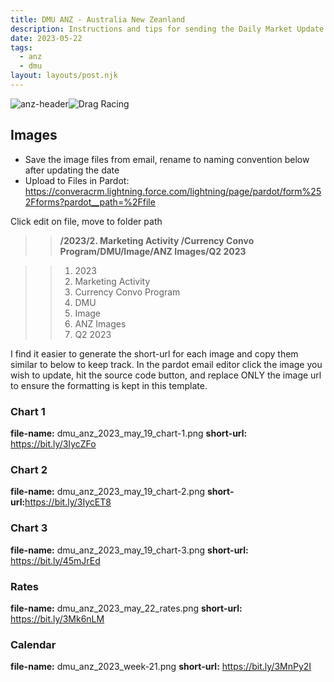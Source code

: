 ```yaml
---
title: DMU ANZ - Australia New Zeanland
description: Instructions and tips for sending the Daily Market Update for region ANZ.
date: 2023-05-22
tags:
  - anz
  - dmu
layout: layouts/post.njk
---
```


![Drag Racing](Dragster.jpg)
<img src=""
    alt="anz-header"
    style="float:left; margin-right:10 px;" />
## Images

- Save the image files from email, rename to naming convention below after updating the date
- Upload to Files in Pardot: https://converacrm.lightning.force.com/lightning/page/pardot/form%252Fforms?pardot__path=%2Ffile

Click edit on file, move to folder path 

>><strong>/2023/2. Marketing Activity /Currency Convo Program/DMU/Image/ANZ Images/Q2 2023</strong>

>>1. 2023
>>2. Marketing Activity 
>>3. Currency Convo Program
>>4. DMU
>>5. Image
>>6. ANZ Images
>>7. Q2 2023 

I find it easier to generate the short-url for each image and copy them similar to below to keep track. In the pardot email editor click the image you wish to update, hit the source code button, and replace ONLY the image url to ensure the formatting is kept in this template.

### Chart 1
<strong>file-name:</strong> dmu_anz_2023_may_19_chart-1.png
<strong>short-url:</strong> https://bit.ly/3IycZFo

### Chart 2
<strong>file-name:</strong> dmu_anz_2023_may_19_chart-2.png
<strong>short-url:</strong>https://bit.ly/3IycET8

### Chart 3
<strong>file-name:</strong> dmu_anz_2023_may_19_chart-3.png
<strong>short-url:</strong> https://bit.ly/45mJrEd

### Rates
<strong>file-name:</strong> dmu_anz_2023_may_22_rates.png
<strong>short-url:</strong> https://bit.ly/3Mk6nLM

### Calendar 
<strong>file-name:</strong> dmu_anz_2023_week-21.png
<strong>short-url:</strong> https://bit.ly/3MnPy2I

